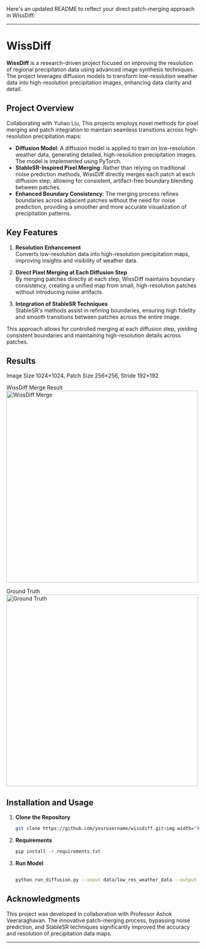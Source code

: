 Here's an updated README to reflect your direct patch-merging approach in WissDiff:

---

# WissDiff

**WissDiff** is a research-driven project focused on improving the resolution of regional precipitation data using advanced image synthesis techniques. The project leverages diffusion models to transform low-resolution weather data into high-resolution precipitation images, enhancing data clarity and detail.

## Project Overview

Collaborating with Yuhao Liu, This projects employs novel methods for pixel merging and patch integration to maintain seamless transitions across high-resolution precipitation maps:

- **Diffusion Model**: A diffusion model is applied to train on low-resolution weather data, generating detailed, high-resolution precipitation images. The model is implemented using PyTorch.
- **StableSR-Inspired Pixel Merging**: Rather than relying on traditional noise prediction methods, WissDiff directly merges each patch at each diffusion step, allowing for consistent, artifact-free boundary blending between patches.
- **Enhanced Boundary Consistency**: The merging process refines boundaries across adjacent patches without the need for noise prediction, providing a smoother and more accurate visualization of precipitation patterns.

## Key Features

1. **Resolution Enhancement**  
   Converts low-resolution data into high-resolution precipitation maps, improving insights and visibility of weather data.

2. **Direct Pixel Merging at Each Diffusion Step**  
   By merging patches directly at each step, WissDiff maintains boundary consistency, creating a unified map from small, high-resolution patches without introducing noise artifacts.

3. **Integration of StableSR Techniques**  
   StableSR's methods assist in refining boundaries, ensuring high fidelity and smooth transitions between patches across the entire image.

This approach allows for controlled merging at each diffusion step, yielding consistent boundaries and maintaining high-resolution details across patches.


## Results 

Image Size 1024×1024, Patch Size 256×256, Stride 192×192

WissDiff Merge Result
<img src="https://github.com/user-attachments/assets/7def1d16-724e-4353-ba20-9bfa7864ba8b" width="500" alt="WissDiff Merge">

Ground Truth
<img src="https://github.com/user-attachments/assets/eb47a03f-2004-4b49-a6b4-3309f16debcf" width="500" alt="Ground Truth">


## Installation and Usage

1. **Clone the Repository**
   ```bash
   git clone https://github.com/yourusername/wissdiff.git<img width="982" alt="Screenshot 2024-11-13 at 12 53 58 AM" src="https://github.com/user-attachments/assets/3c686213-adf2-400f-9ae0-510bd18a74b7">

   ```

2. **Requirements**
   ```bash
   pip install -r requirements.txt
   ```

3. **Run Model**
   ```bash

   python run_diffusion.py --input data/low_res_weather_data --output results/high_res_precipitation
   ```

## Acknowledgments

This project was developed in collaboration with Professor Ashok Veeraraghavan. The innovative patch-merging process, bypassing noise prediction, and StableSR techniques significantly improved the accuracy and resolution of precipitation data maps.

---
